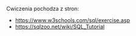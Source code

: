 Cwiczenia pochodza z stron:
* https://www.w3schools.com/sql/exercise.asp
* https://sqlzoo.net/wiki/SQL_Tutorial
